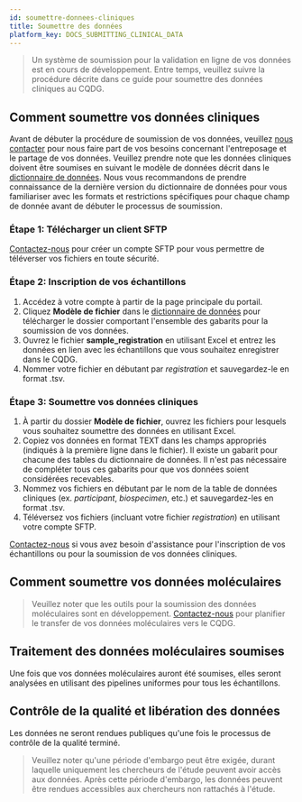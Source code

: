 ```yaml
---
id: soumettre-donnees-cliniques
title: Soumettre des données 
platform_key: DOCS_SUBMITTING_CLINICAL_DATA
---
```



> Un système de soumission pour la validation en ligne de vos données est en cours de développement. Entre temps, veuillez suivre la procédure décrite dans ce guide pour soumettre des données cliniques au CQDG. 



## Comment soumettre vos données cliniques

Avant de débuter la procédure de soumission de vos données, veuillez [nous contacter](https://portail.cqdg.ca/contact) pour nous faire part de vos besoins concernant l'entreposage et le partage de vos données. Veuillez prendre note que les données cliniques doivent être soumises en suivant le modèle de données décrit dans le [dictionnaire de données](https://docs.cqdg.ca/dictionnaire/). Nous vous recommandons de prendre connaissance de la dernière version du dictionnaire de données pour vous familiariser avec les formats et restrictions spécifiques pour chaque champ de donnée avant de débuter le processus de soumission. 

### Étape 1: Télécharger un client SFTP

[Contactez-nous](https://portail.cqdg.ca/contact) pour créer un compte SFTP pour vous permettre de téléverser vos fichiers en toute sécurité. 


### Étape 2: Inscription de vos échantillons

1. Accédez à votre compte à partir de la page principale du portail.
2. Cliquez **Modèle de fichier** dans le [dictionnaire de données](/dictionnaire) pour télécharger le dossier comportant l'ensemble des gabarits pour la soumission de vos données. 
3. Ouvrez le fichier **sample_registration** en utilisant Excel et entrez les données en lien avec les échantillons que vous souhaitez enregistrer dans le CQDG.
3. Nommer votre fichier en débutant par _registration_ et sauvegardez-le en format .tsv. 


### Étape 3: Soumettre vos données cliniques

1. À partir du dossier **Modèle de fichier**, ouvrez les fichiers pour lesquels vous souhaitez soumettre des données en utilisant Excel.
2. Copiez vos données en format TEXT dans les champs appropriés (indiqués à la première ligne dans le fichier). Il existe un gabarit pour chacune des tables du dictionnaire de données. Il n'est pas nécessaire de compléter tous ces gabarits pour que vos données soient considérées recevables. 
3. Nommez vos fichiers en débutant par le nom de la table de données cliniques (ex. _participant_, _biospecimen_, etc.) et sauvegardez-les en format .tsv. 
4. Téléversez vos fichiers (incluant votre fichier _registration_) en utilisant votre compte SFTP.  

[Contactez-nous](https://portail.cqdg.ca/contact) si vous avez besoin d'assistance pour l'inscription de vos échantillons ou pour la soumission de vos données cliniques.


## Comment soumettre vos données moléculaires

> Veuillez noter que les outils pour la soumission des données moléculaires sont en développement. [Contactez-nous](https://portail.cqdg.ca/contact) pour planifier le transfer de vos données moléculaires vers le CQDG.


## Traitement des données moléculaires soumises

Une fois que vos données moléculaires auront été soumises, elles seront analysées en utilisant des pipelines uniformes pour tous les échantillons. 

## Contrôle de la qualité et libération des données 


Les données ne seront rendues publiques qu'une fois le processus de contrôle de la qualité terminé. 

> Veuillez noter qu'une période d'embargo peut être exigée, durant laquelle uniquement les chercheurs de l'étude peuvent avoir accès aux données. Après cette période d'embargo, les données peuvent être rendues accessibles aux chercheurs non rattachés à l'étude. 
